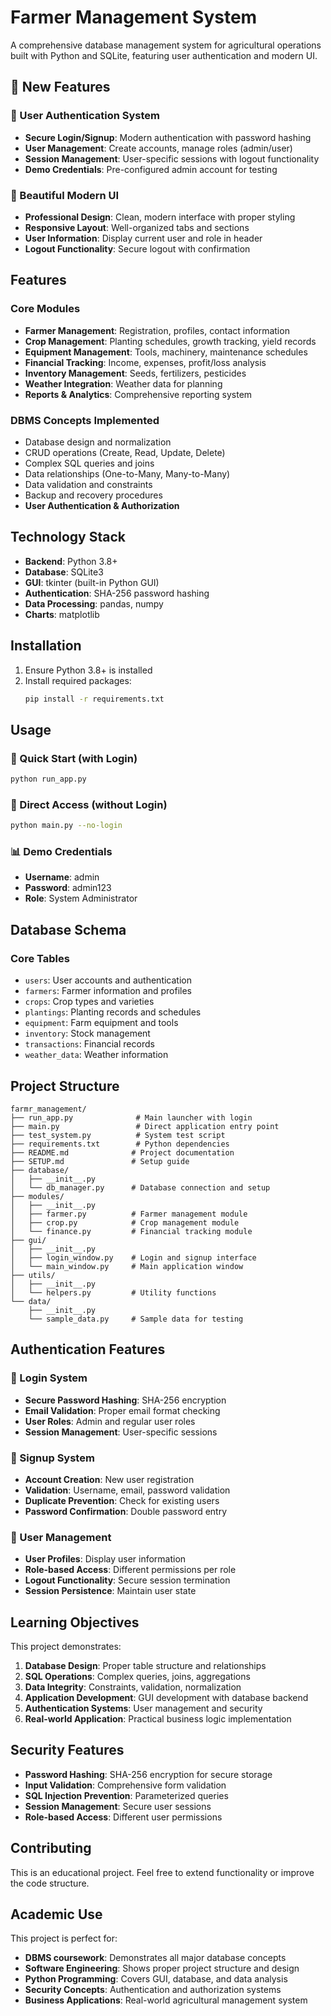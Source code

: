 # Farmer Management System

A comprehensive database management system for agricultural operations built with Python and SQLite, featuring user authentication and modern UI.

## 🌟 New Features

### 🔐 User Authentication System
- **Secure Login/Signup**: Modern authentication with password hashing
- **User Management**: Create accounts, manage roles (admin/user)
- **Session Management**: User-specific sessions with logout functionality
- **Demo Credentials**: Pre-configured admin account for testing

### 🎨 Beautiful Modern UI
- **Professional Design**: Clean, modern interface with proper styling
- **Responsive Layout**: Well-organized tabs and sections
- **User Information**: Display current user and role in header
- **Logout Functionality**: Secure logout with confirmation

## Features

### Core Modules
- **Farmer Management**: Registration, profiles, contact information
- **Crop Management**: Planting schedules, growth tracking, yield records
- **Equipment Management**: Tools, machinery, maintenance schedules
- **Financial Tracking**: Income, expenses, profit/loss analysis
- **Inventory Management**: Seeds, fertilizers, pesticides
- **Weather Integration**: Weather data for planning
- **Reports & Analytics**: Comprehensive reporting system

### DBMS Concepts Implemented
- Database design and normalization
- CRUD operations (Create, Read, Update, Delete)
- Complex SQL queries and joins
- Data relationships (One-to-Many, Many-to-Many)
- Data validation and constraints
- Backup and recovery procedures
- **User Authentication & Authorization**

## Technology Stack
- **Backend**: Python 3.8+
- **Database**: SQLite3
- **GUI**: tkinter (built-in Python GUI)
- **Authentication**: SHA-256 password hashing
- **Data Processing**: pandas, numpy
- **Charts**: matplotlib

## Installation

1. Ensure Python 3.8+ is installed
2. Install required packages:
   ```bash
   pip install -r requirements.txt
   ```

## Usage

### 🚀 Quick Start (with Login)
```bash
python run_app.py
```

### 🔧 Direct Access (without Login)
```bash
python main.py --no-login
```

### 📊 Demo Credentials
- **Username**: admin
- **Password**: admin123
- **Role**: System Administrator

## Database Schema

### Core Tables
- `users`: User accounts and authentication
- `farmers`: Farmer information and profiles
- `crops`: Crop types and varieties
- `plantings`: Planting records and schedules
- `equipment`: Farm equipment and tools
- `inventory`: Stock management
- `transactions`: Financial records
- `weather_data`: Weather information

## Project Structure
```
farmr_management/
├── run_app.py              # Main launcher with login
├── main.py                 # Direct application entry point
├── test_system.py          # System test script
├── requirements.txt        # Python dependencies
├── README.md              # Project documentation
├── SETUP.md               # Setup guide
├── database/
│   ├── __init__.py
│   └── db_manager.py      # Database connection and setup
├── modules/
│   ├── __init__.py
│   ├── farmer.py          # Farmer management module
│   ├── crop.py            # Crop management module
│   └── finance.py         # Financial tracking module
├── gui/
│   ├── __init__.py
│   ├── login_window.py    # Login and signup interface
│   └── main_window.py     # Main application window
├── utils/
│   ├── __init__.py
│   └── helpers.py         # Utility functions
└── data/
    ├── __init__.py
    └── sample_data.py     # Sample data for testing
```

## Authentication Features

### 🔐 Login System
- **Secure Password Hashing**: SHA-256 encryption
- **Email Validation**: Proper email format checking
- **User Roles**: Admin and regular user roles
- **Session Management**: User-specific sessions

### 📝 Signup System
- **Account Creation**: New user registration
- **Validation**: Username, email, password validation
- **Duplicate Prevention**: Check for existing users
- **Password Confirmation**: Double password entry

### 👤 User Management
- **User Profiles**: Display user information
- **Role-based Access**: Different permissions per role
- **Logout Functionality**: Secure session termination
- **Session Persistence**: Maintain user state

## Learning Objectives

This project demonstrates:
1. **Database Design**: Proper table structure and relationships
2. **SQL Operations**: Complex queries, joins, aggregations
3. **Data Integrity**: Constraints, validation, normalization
4. **Application Development**: GUI development with database backend
5. **Authentication Systems**: User management and security
6. **Real-world Application**: Practical business logic implementation

## Security Features

- **Password Hashing**: SHA-256 encryption for secure storage
- **Input Validation**: Comprehensive form validation
- **SQL Injection Prevention**: Parameterized queries
- **Session Management**: Secure user sessions
- **Role-based Access**: Different user permissions

## Contributing

This is an educational project. Feel free to extend functionality or improve the code structure.

## Academic Use

This project is perfect for:
- **DBMS coursework**: Demonstrates all major database concepts
- **Software Engineering**: Shows proper project structure and design
- **Python Programming**: Covers GUI, database, and data analysis
- **Security Concepts**: Authentication and authorization systems
- **Business Applications**: Real-world agricultural management system 